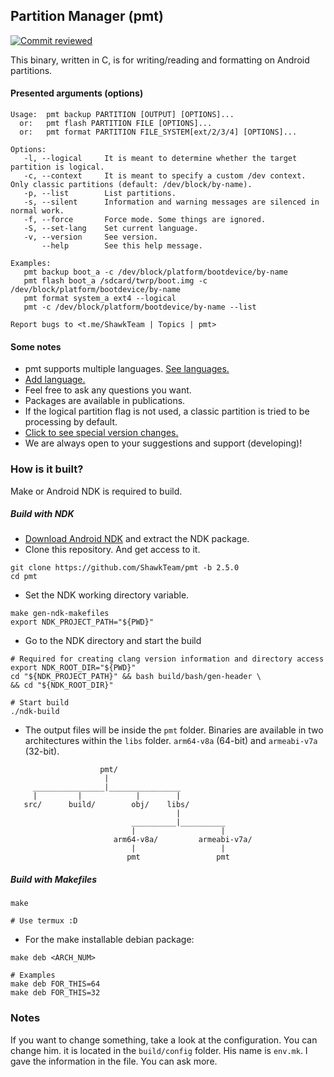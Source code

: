 ## Partition Manager (pmt)

[![Commit reviewed](https://github.com/ShawkTeam/pmt/actions/workflows/check_commits.yml/badge.svg)](https://github.com/ShawkTeam/pmt/actions/workflows/check_commits.yml)

This binary, written in C, is for writing/reading and formatting on Android partitions.

#### Presented arguments (options)

```
Usage:  pmt backup PARTITION [OUTPUT] [OPTIONS]...
  or:   pmt flash PARTITION FILE [OPTIONS]...
  or:   pmt format PARTITION FILE_SYSTEM[ext/2/3/4] [OPTIONS]...

Options:
   -l, --logical     It is meant to determine whether the target partition is logical.
   -c, --context     It is meant to specify a custom /dev context. Only classic partitions (default: /dev/block/by-name).
   -p, --list        List partitions.
   -s, --silent      Information and warning messages are silenced in normal work.
   -f, --force       Force mode. Some things are ignored.
   -S, --set-lang    Set current language.
   -v, --version     See version.
       --help        See this help message.

Examples:
   pmt backup boot_a -c /dev/block/platform/bootdevice/by-name
   pmt flash boot_a /sdcard/twrp/boot.img -c /dev/block/platform/bootdevice/by-name
   pmt format system_a ext4 --logical
   pmt -c /dev/block/platform/bootdevice/by-name --list

Report bugs to <t.me/ShawkTeam | Topics | pmt>
```

#### Some notes

- pmt supports multiple languages. [See languages.](https://github.com/ShawkTeam/pmt/blob/2.5.0/LANGUAGES.md)
- [Add language.](https://github.com/ShawkTeam/pmt/blob/2.5.0/ADD-LANGUAGES.md)
- Feel free to ask any questions you want.
- Packages are available in publications.
- If the logical partition flag is not used, a classic partition is tried to be processing by default.
- [Click to see special version changes.](https://github.com/ShawkTeam/pmt/blob/2.5.0/CHANGELOG.md)
- We are always open to your suggestions and support (developing)!

### How is it built?
Make or Android NDK is required to build.

##### Build with NDK
 - [Download Android NDK](https://developer.android.com/ndk/downloads) and extract the NDK package.
 - Clone this repository. And get access to it.
```
git clone https://github.com/ShawkTeam/pmt -b 2.5.0
cd pmt
```
 - Set the NDK working directory variable.
```
make gen-ndk-makefiles
export NDK_PROJECT_PATH="${PWD}"
```
 - Go to the NDK directory and start the build
```
# Required for creating clang version information and directory access
export NDK_ROOT_DIR="${PWD}"
cd "${NDK_PROJECT_PATH}" && bash build/bash/gen-header \
&& cd "${NDK_ROOT_DIR}"

# Start build
./ndk-build
```
 - The output files will be inside the `pmt` folder. Binaries are available in two architectures within the `libs` folder. `arm64-v8a` (64-bit) and `armeabi-v7a` (32-bit).
```
                    pmt/
                     |
     ________________|________________
     |         |            |        |
   src/      build/        obj/    libs/
                                     |
                           __________|__________
                           |                   |
                       arm64-v8a/         armeabi-v7a/
                           |                   |
                          pmt                 pmt
```

##### Build with Makefiles

```
make

# Use termux :D
```
 - For the make installable debian package:

```
make deb <ARCH_NUM>

# Examples
make deb FOR_THIS=64
make deb FOR_THIS=32
```

### Notes
If you want to change something, take a look at the configuration. You can change him.
it is located in the `build/config` folder. His name is `env.mk`. I gave the information in the file. You can ask more.
